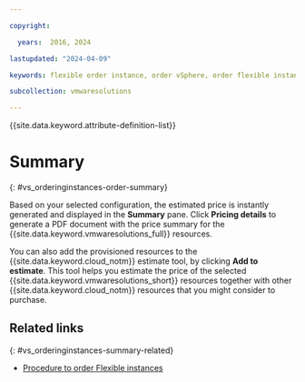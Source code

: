 ```yaml
---

copyright:

  years:  2016, 2024

lastupdated: "2024-04-09"

keywords: flexible order instance, order vSphere, order flexible instance

subcollection: vmwaresolutions

---
```


{{site.data.keyword.attribute-definition-list}}

# Summary
{: #vs_orderinginstances-order-summary}

Based on your selected configuration, the estimated price is instantly generated and displayed in the **Summary** pane. Click **Pricing details** to generate a PDF document with the price summary for the {{site.data.keyword.vmwaresolutions_full}} resources.

You can also add the provisioned resources to the {{site.data.keyword.cloud_notm}} estimate tool, by clicking **Add to estimate**. This tool helps you estimate the price of the selected {{site.data.keyword.vmwaresolutions_short}} resources together with other {{site.data.keyword.cloud_notm}} resources that you might consider to purchase.

## Related links
{: #vs_orderinginstances-summary-related}

* [Procedure to order Flexible instances](/docs/vmwaresolutions?topic=vmwaresolutions-vs_orderinginstances-procedure)
